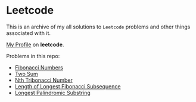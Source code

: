 # Leetcode

This is an archive of my all solutions to `Leetcode`
problems and other things associated with it.

[My Profile](https://leetcode.com/shinero) on **leetcode**.

Problems in this repo:
- [Fibonacci Numbers](src/Fibonacci_numbers)
- [Two Sum](src/Two_sum)
- [Nth Tribonacci Number](src/Nth_Tribonacci_number)
- [Length of Longest Fibonacci
  Subsequence](src/LongestFibonacciSequence)
- [Longest Palindromic Substring](src/LongestPalindromeSubstring)

